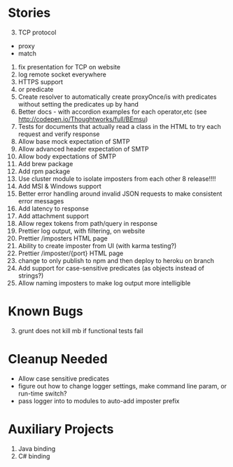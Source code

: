 Stories
=======
3. TCP protocol
 - proxy
 - match
1. fix presentation for TCP on website
0. log remote socket everywhere
1. HTTPS support
1. or predicate
2. Create resolver to automatically create proxyOnce/is with predicates without
  setting the predicates up by hand
4. Better docs - with accordion examples for each operator,etc (see http://codepen.io/Thoughtworks/full/BEmsu)
4. Tests for documents that actually read a class in the HTML to try each request and verify response
3. Allow base mock expectation of SMTP
4. Allow advanced header expectation of SMTP
5. Allow body expectations of SMTP
6. Add brew package
7. Add rpm package
8. Use cluster module to isolate imposters from each other
8 release!!!!
8. Add MSI & Windows support
9. Better error handling around invalid JSON requests to make consistent error messages
1. Add latency to response
1. Add attachment support
1. Allow regex tokens from path/query in response
20. Prettier log output, with filtering, on website
21. Prettier /imposters HTML page
22. Ability to create imposter from UI (with karma testing?)
23. Prettier /imposter/{port} HTML page
25. change to only publish to npm and then deploy to heroku on branch
26. Add support for case-sensitive predicates (as objects instead of strings?)
27. Allow naming imposters to make log output more intelligible

Known Bugs
==========
3. grunt does not kill mb if functional tests fail

Cleanup Needed
==============
- Allow case sensitive predicates
- figure out how to change logger settings, make command line param, or run-time switch?
- pass logger into to modules to auto-add imposter prefix

Auxiliary Projects
==================
1. Java binding
2. C# binding

